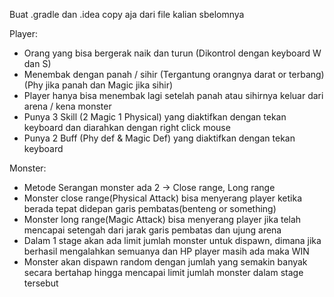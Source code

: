Buat .gradle dan .idea copy aja dari file kalian sbelomnya

Player:
- Orang yang bisa bergerak naik dan turun (Dikontrol dengan keyboard W dan S)
- Menembak dengan panah / sihir (Tergantung orangnya darat or terbang) (Phy jika panah dan Magic jika sihir)
- Player hanya bisa menembak lagi setelah panah atau sihirnya keluar dari arena / kena monster
- Punya 3 Skill (2 Magic 1 Physical) yang diaktifkan dengan tekan keyboard dan diarahkan dengan right click mouse
- Punya 2 Buff (Phy def & Magic Def) yang diaktifkan dengan tekan keyboard


Monster:
- Metode Serangan monster ada 2 -> Close range, Long range
- Monster close range(Physical Attack) bisa menyerang player ketika berada tepat didepan garis pembatas(benteng or something)
- Monster long range(Magic Attack) bisa menyerang player jika telah mencapai setengah dari jarak garis pembatas dan ujung arena
- Dalam 1 stage akan ada limit jumlah monster untuk dispawn, dimana jika berhasil mengalahkan semuanya dan HP player masih ada maka WIN
- Monster akan dispawn random dengan jumlah yang semakin banyak secara bertahap hingga mencapai limit jumlah monster dalam stage tersebut
